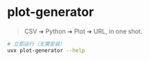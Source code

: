 # plot-generator

> CSV ➜ Python ➜ Plot ➜ URL, in one shot.

```bash
# 立即运行（无需安装）
uvx plot-generator --help